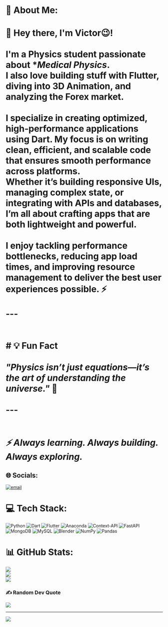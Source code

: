 # 💫 About Me:
# 👋 Hey there, I'm Victor😉!<br><br>I'm a **Physics student** passionate about **Medical Physics*.  <br>I also love building stuff with **Flutter**, diving into **3D Animation**, and analyzing the **Forex market**.  <br><br>I specialize in creating **optimized, high-performance applications** using **Dart**. My focus is on writing **clean, efficient, and scalable code** that ensures smooth performance across platforms.  <br>Whether it’s building responsive UIs, managing complex state, or integrating with APIs and databases, I’m all about crafting apps that are both **lightweight and powerful**.  <br><br>I enjoy tackling performance bottlenecks, reducing app load times, and improving resource management to deliver the best user experiences possible. ⚡<br><br>---<br><br><br># 💡 Fun Fact<br><br>_"Physics isn’t just equations—it’s the art of understanding the universe."_ 🌌<br><br>---<br><br><br>*⚡ Always learning. Always building. Always exploring.*  


## 🌐 Socials:
[![email](https://img.shields.io/badge/Email-D14836?logo=gmail&logoColor=white)](mailto:jimmyvictor097@gmail.com) 

# 💻 Tech Stack:
![Python](https://img.shields.io/badge/python-3670A0?style=for-the-badge&logo=python&logoColor=ffdd54) ![Dart](https://img.shields.io/badge/dart-%230175C2.svg?style=for-the-badge&logo=dart&logoColor=white) ![Flutter](https://img.shields.io/badge/Flutter-%2302569B.svg?style=for-the-badge&logo=Flutter&logoColor=white) ![Anaconda](https://img.shields.io/badge/Anaconda-%2344A833.svg?style=for-the-badge&logo=anaconda&logoColor=white) ![Context-API](https://img.shields.io/badge/Context--Api-000000?style=for-the-badge&logo=react) ![FastAPI](https://img.shields.io/badge/FastAPI-005571?style=for-the-badge&logo=fastapi) ![MongoDB](https://img.shields.io/badge/MongoDB-%234ea94b.svg?style=for-the-badge&logo=mongodb&logoColor=white) ![MySQL](https://img.shields.io/badge/mysql-4479A1.svg?style=for-the-badge&logo=mysql&logoColor=white) ![Blender](https://img.shields.io/badge/blender-%23F5792A.svg?style=for-the-badge&logo=blender&logoColor=white) ![NumPy](https://img.shields.io/badge/numpy-%23013243.svg?style=for-the-badge&logo=numpy&logoColor=white) ![Pandas](https://img.shields.io/badge/pandas-%23150458.svg?style=for-the-badge&logo=pandas&logoColor=white)
# 📊 GitHub Stats:
![](https://github-readme-stats.vercel.app/api?username=JimmyX007&theme=dark&hide_border=false&include_all_commits=false&count_private=false)<br/>
![](https://github-readme-streak-stats.herokuapp.com/?user=JimmyX007&theme=dark&hide_border=false)<br/>
![](https://github-readme-stats.vercel.app/api/top-langs/?username=JimmyX007&theme=dark&hide_border=false&include_all_commits=false&count_private=false&layout=compact)

### ✍️ Random Dev Quote
![](https://quotes-github-readme.vercel.app/api?type=horizontal&theme=radical)

---
[![](https://visitcount.itsvg.in/api?id=JimmyX007&icon=0&color=0)](https://visitcount.itsvg.in)

<!-- Proudly created with GPRM ( https://gprm.itsvg.in ) -->
